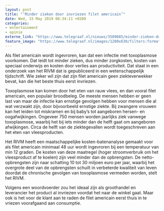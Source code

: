 ```yaml
---
layout: post
title: "’Minder zieken door invriezen filet americain’"
date: Wed, 15 May 2019 08:34:11 +0200
categories: 
- entertainment 
- opinie 
externe_link: "https://www.telegraaf.nl/nieuws/3589085/minder-zieken-door-invriezen-filet-americain"
feature_image: "https://www.telegraaf.nl/images/1200x630/filters:format(jpeg):quality(80)/cdn-kiosk-api.telegraaf.nl/73765952-76db-11e9-a6c4-02d1dbdc35d1.jpg"
---
```


<p class="intro">Als filet americain wordt ingevroren, kan dat een infectie met toxoplasmose voorkomen. Dat leidt tot minder zieken, dus minder zorgkosten, kosten van speciaal onderwijs en kosten door verlies aan productiviteit. Dat staat in een onderzoek van het RIVM dat is gepubliceerd in een wetenschappelijk tijdschrift. Wie zeker wil zijn dat zijn filet americain geen ziekteverwekker bevat, kan die het beste thuis eerst invriezen.</p> <p>Toxoplasmose kan komen door het eten van rauw vlees, en dan vooral filet americain, een populair broodbeleg. De meeste mensen hebben er geen last van maar de infectie kan ernstige gevolgen hebben voor mensen die al wat verzwakt zijn, door bijvoorbeeld ernstige ziekte. Bij zwangere vrouwen kan het leiden tot miskramen en bij baby’s tot aangeboren hersen- en oogafwijkingen. Ongeveer 750 mensen worden jaarlijks ziek vanwege toxoplasmose, waarbij het bij iets minder dan de helft gaat om aangeboren afwijkingen. Circa de helft van de ziektegevallen wordt toegeschreven aan het eten van vleesproducten.</p><p>Het RIVM heeft een maatschappelijke kosten-batenanalyse gemaakt voor als filet americain minimaal 48 uur wordt ingevroren bij een temperatuur van min 12 graden. De kosten van deze maatregel (hoger stroomverbruik om het vleesproduct af te koelen) zijn veel minder dan de opbrengsten. De netto-opbrengsten zijn naar schatting 10 tot 30 miljoen euro per jaar, waarbij het overgrote deel van de opbrengsten schuilt in verbeterde kwaliteit van leven doordat de chronische gevolgen van toxoplasmose vermeden worden, stelt het RIVM.</p><p>Volgens een woordvoerder zou het ideaal zijn als groothandel en leverancier het product al invriezen voordat het naar de winkel gaat. Maar ook is het voor de klant aan te raden de filet americain eerst thuis in te vriezen voorafgaand aan consumptie.</p>
